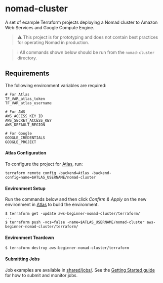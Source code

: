 # nomad-cluster

A set of example Terraform projects deploying a Nomad cluster to Amazon Web
Services and Google Compute Engine.

> :warning: This project is for prototyping and does not contain
best practices for operating Nomad in production.

> :information_source: All commands shown below should be run from the
`nomad-cluster` directory.

## Requirements

The following environment variables are required:

```
# For Atlas
TF_VAR_atlas_token
TF_VAR_atlas_username

# For AWS
AWS_ACCESS_KEY_ID
AWS_SECRET_ACCESS_KEY
AWS_DEFAULT_REGION

# For Google
GOOGLE_CREDENTIALS
GOOGLE_PROJECT
```

#### Atlas Configuration

To configure the project for [Atlas](https://atlas.hashicorp.com/), run:

```
terraform remote config -backend=Atlas -backend-config=name=$ATLAS_USERNAME/nomad-cluster
```

#### Environment Setup

Run the commands below and then click _Confirm & Apply_ on the new environment in [Atlas](https://atlas.hashicorp.com/) to build the environment.

```
$ terraform get -update aws-beginner-nomad-cluster/terraform/
...
$ terraform push -vcs=false -name=$ATLAS_USERNAME/nomad-cluster aws-beginner-nomad-cluster/terraform/
```

#### Environment Teardown
```
$ terraform destroy aws-beginner-nomad-cluster/terraform
```

#### Submitting Jobs

Job examples are available in [shared/jobs/](shared/nomad/jobs). See the
[Getting Started guide](https://www.nomadproject.io/intro/getting-started/jobs.html)
for how to submit and monitor jobs.
